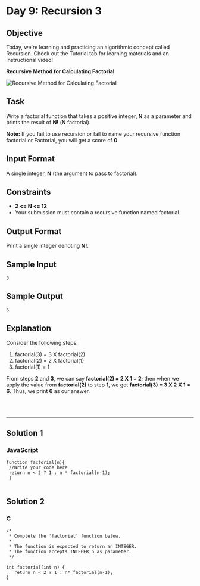# Day 9: Recursion 3
## Objective

Today, we're learning and practicing an algorithmic concept called Recursion. Check out the Tutorial tab for learning materials and an instructional video!

**Recursive Method for Calculating Factorial**

![Recursive Method for Calculating Factorial](https://latex.codecogs.com/svg.latex?factorial(N)&space;=&space;\begin{cases}&space;1&space;&&space;\text{&space;}&space;N\leq&space;1&space;\\&space;N&space;\times&space;factorial(N&space;-&space;1)&space;&&space;\text{}&space;otherwise&space;\end{cases})

## Task

Write a factorial function that takes a positive integer, **N** as a parameter and prints the result of **N!** (**N** factorial).

**Note:** If you fail to use recursion or fail to name your recursive function factorial or Factorial, you will get a score of **0**.


## Input Format

A single integer, **N** (the argument to pass to factorial).


## Constraints
   
- **2 <= N <= 12**
- Your submission must contain a recursive function named factorial.


## Output Format

Print a single integer denoting **N!**.


## Sample Input

```
3
```


## Sample Output

```
6
```

## Explanation

Consider the following steps:

1. factorial(3) = 3 X factorial(2)
2. factorial(2) = 2 X factorial(1)
3. factorial(1) = 1

From steps **2** and **3**, we can say **factorial(2) = 2 X 1 = 2**; then when we apply the value from **factorial(2)** to step **1**, we get **factorial(3) = 3 X 2 X 1 = 6**. Thus, we print **6** as our answer.


<br/>
<br/>

---

## Solution 1
### JavaScript

```
function factorial(n){
 //Write your code here
 return n < 2 ? 1 : n * factorial(n-1);
 }
 
```

## Solution 2
### C

```
/*
 * Complete the 'factorial' function below.
 *
 * The function is expected to return an INTEGER.
 * The function accepts INTEGER n as parameter.
 */

int factorial(int n) {
   return n < 2 ? 1 : n* factorial(n-1);
}
 
```

